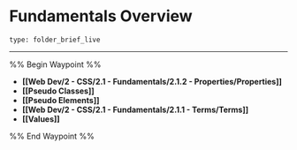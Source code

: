 # Fundamentals Overview
 
```ccard
type: folder_brief_live
```
 
---

%% Begin Waypoint %%
- **[[Web Dev/2 - CSS/2.1 - Fundamentals/2.1.2 - Properties/Properties]]**
- **[[Pseudo Classes]]**
- **[[Pseudo Elements]]**
- **[[Web Dev/2 - CSS/2.1 - Fundamentals/2.1.1 - Terms/Terms]]**
- **[[Values]]**

%% End Waypoint %%